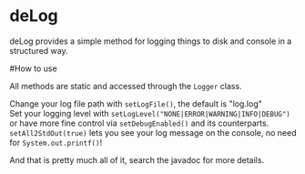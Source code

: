 # deLog

deLog provides a simple method for logging things to disk and console in a structured way.  

#How to use

All methods are static and accessed through the ```Logger``` class.  
  
Change your log file path with ```setLogFile()```, the default is "log.log"  
Set your logging level with ```setLogLevel("NONE|ERROR|WARNING|INFO|DEBUG")```   
or have more fine control via ```setDebugEnabled()``` and its counterparts.  
```setAll2StdOut(true)``` lets you see your log message on the console, no need for ```System.out.printf()```!  

And that is pretty much all of it, search the javadoc for more details.
